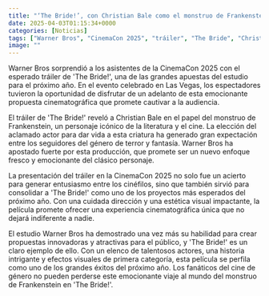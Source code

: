 ```yaml
---
title: "‘The Bride!’, con Christian Bale como el monstruo de Frankenstein, muestra su primer tráiler en la CinemaCon"
date: 2025-04-03T01:15:34+0000
categories: [Noticias]
tags: ["Warner Bros", "CinemaCon 2025", "tráiler", "The Bride", "Christian Bale", "Frankenstein", "terror", "fantasía", "cine", "monstruo", "producción", "dirección", "estética visual", "experiencia cinematográfica", "Warner Bros", "actores", "efectos visuales", "éxito", "fan"]
image: ""
---
```


Warner Bros sorprendió a los asistentes de la CinemaCon 2025 con el esperado tráiler de 'The Bride!', una de las grandes apuestas del estudio para el próximo año. En el evento celebrado en Las Vegas, los espectadores tuvieron la oportunidad de disfrutar de un adelanto de esta emocionante propuesta cinematográfica que promete cautivar a la audiencia.

El tráiler de 'The Bride!' reveló a Christian Bale en el papel del monstruo de Frankenstein, un personaje icónico de la literatura y el cine. La elección del aclamado actor para dar vida a esta criatura ha generado gran expectación entre los seguidores del género de terror y fantasía. Warner Bros ha apostado fuerte por esta producción, que promete ser un nuevo enfoque fresco y emocionante del clásico personaje.

La presentación del tráiler en la CinemaCon 2025 no solo fue un acierto para generar entusiasmo entre los cinéfilos, sino que también sirvió para consolidar a 'The Bride!' como uno de los proyectos más esperados del próximo año. Con una cuidada dirección y una estética visual impactante, la película promete ofrecer una experiencia cinematográfica única que no dejará indiferente a nadie.

El estudio Warner Bros ha demostrado una vez más su habilidad para crear propuestas innovadoras y atractivas para el público, y 'The Bride!' es un claro ejemplo de ello. Con un elenco de talentosos actores, una historia intrigante y efectos visuales de primera categoría, esta película se perfila como uno de los grandes éxitos del próximo año. Los fanáticos del cine de género no pueden perderse este emocionante viaje al mundo del monstruo de Frankenstein en 'The Bride!'.
    
